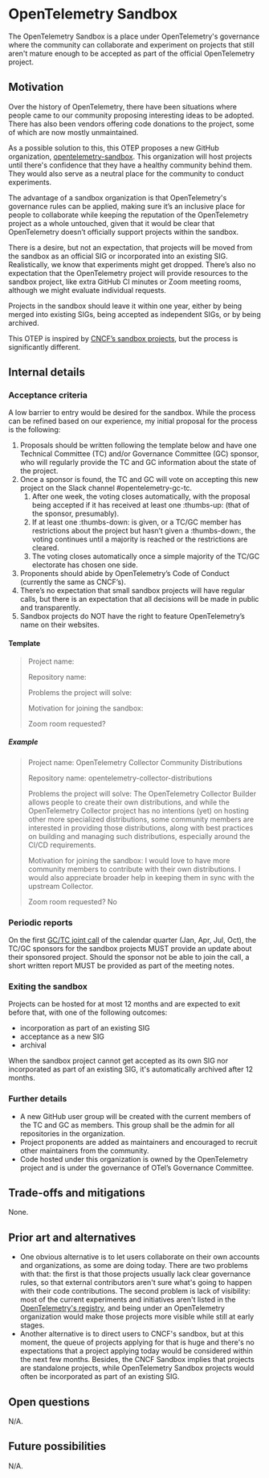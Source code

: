 # OpenTelemetry Sandbox

The OpenTelemetry Sandbox is a place under OpenTelemetry's governance where the community can collaborate and experiment on projects that still aren't mature enough to be accepted as part of the official OpenTelemetry project.

## Motivation

Over the history of OpenTelemetry, there have been situations where people came to our community proposing interesting ideas to be adopted. There has also been vendors offering code donations to the project, some of which are now mostly unmaintained.

As a possible solution to this, this OTEP proposes a new GitHub organization, [opentelemetry-sandbox](https://github.com/opentelemetry-sandbox). This organization will host projects until there's confidence that they have a healthy community behind them. They would also serve as a neutral place for the community to conduct experiments.

The advantage of a sandbox organization is that OpenTelemetry's governance rules can be applied, making sure it’s an inclusive place for people to collaborate while keeping the reputation of the OpenTelemetry project as a whole untouched, given that it would be clear that OpenTelemetry doesn’t officially support projects within the sandbox.

There is a desire, but not an expectation, that projects will be moved from the sandbox as an official SIG or incorporated into an existing SIG. Realistically, we know that experiments might get dropped. There’s also no expectation that the OpenTelemetry project will provide resources to the sandbox project, like extra GitHub CI minutes or Zoom meeting rooms, although we might evaluate individual requests.

Projects in the sandbox should leave it within one year, either by being merged into existing SIGs, being accepted as independent SIGs, or by being archived.

This OTEP is inspired by [CNCF’s sandbox projects](https://www.cncf.io/sandbox-projects/), but the process is significantly different.

## Internal details

### Acceptance criteria

A low barrier to entry would be desired for the sandbox. While the process can be refined based on our experience, my initial proposal for the process is the following:

1. Proposals should be written following the template below and have one Technical Committee (TC) and/or Governance Committee (GC) sponsor, who will regularly provide the TC and GC information about the state of the project.
2. Once a sponsor is found, the TC and GC will vote on accepting this new project on the Slack channel #opentelemetry-gc-tc.
    1. After one week, the voting closes automatically, with the proposal being accepted if it has received at least one :thumbs-up: (that of the sponsor, presumably).
    2. If at least one :thumbs-down: is given, or a TC/GC member has restrictions about the project but hasn’t given a :thumbs-down:, the voting continues until a majority is reached or the restrictions are cleared.
    3. The voting closes automatically once a simple majority of the TC/GC electorate has chosen one side.
3. Proponents should abide by OpenTelemetry’s Code of Conduct (currently the same as CNCF’s).
4. There’s no expectation that small sandbox projects will have regular calls, but there is an expectation that all decisions will be made in public and transparently.
5. Sandbox projects do NOT have the right to feature OpenTelemetry’s name on their websites.

#### Template

> Project name:
>
> Repository name:
>
> Problems the project will solve:
>
> Motivation for joining the sandbox:
>
> Zoom room requested?

##### Example

> Project name: OpenTelemetry Collector Community Distributions
>
> Repository name: opentelemetry-collector-distributions
>
> Problems the project will solve: The OpenTelemetry Collector Builder allows people to create their own distributions, and while the OpenTelemetry Collector project has no intentions (yet) on hosting other more specialized distributions, some community members are interested in providing those distributions, along with best practices on building and managing such distributions, especially around the CI/CD requirements.
>
> Motivation for joining the sandbox: I would love to have more community members to contribute with their own distributions. I would also appreciate broader help in keeping them in sync with the upstream Collector. 
>
> Zoom room requested? No

### Periodic reports

On the first [GC/TC joint call](https://docs.google.com/document/d/1jylE5uZCKV9mrPw8Qrc5ExGyRVbBdqcbWPwni-hB5dE) of the calendar quarter (Jan, Apr, Jul, Oct), the TC/GC sponsors for the sandbox projects MUST provide an update about their sponsored project. Should the sponsor not be able to join the call, a short written report MUST be provided as part of the meeting notes.

### Exiting the sandbox

Projects can be hosted for at most 12 months and are expected to exit before that, with one of the following outcomes:

- incorporation as part of an existing SIG
- acceptance as a new SIG
- archival

When the sandbox project cannot get accepted as its own SIG nor incorporated as part of an existing SIG, it's automatically archived after 12 months.

### Further details

* A new GitHub user group will be created with the current members of the TC and GC as members. This group shall be the admin for all repositories in the organization.
* Project proponents are added as maintainers and encouraged to recruit other maintainers from the community.
* Code hosted under this organization is owned by the OpenTelemetry project and is under the governance of OTel’s Governance Committee.

## Trade-offs and mitigations

None.

## Prior art and alternatives

* One obvious alternative is to let users collaborate on their own accounts and organizations, as some are doing today. There are two problems with that: the first is that those projects usually lack clear governance rules, so that external contributors aren't sure what's going to happen with their code contributions. The second problem is lack of visibility: most of the current experiments and initiatives aren't listed in the [OpenTelemetry's registry](https://opentelemetry.io/ecosystem/registry/), and being under an OpenTelemetry organization would make those projects more visible while still at early stages.
* Another alternative is to direct users to CNCF's sandbox, but at this moment, the queue of projects applying for that is huge and there's no expectations that a project applying today would be considered within the next few months. Besides, the CNCF Sandbox implies that projects are standalone projects, while OpenTelemetry Sandbox projects would often be incorporated as part of an existing SIG.

## Open questions

N/A.

## Future possibilities

N/A.
